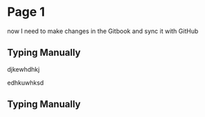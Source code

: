 # Page 1

now I need to make changes in the Gitbook and sync it with GitHub

## Typing Manually

djkewhdhkj

edhkuwhksd

## Typing Manually
